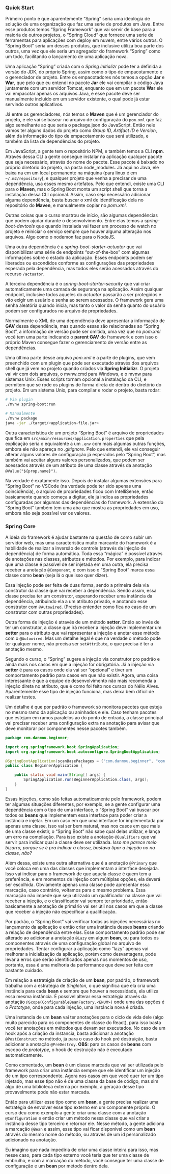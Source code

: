 ### Quick Start

Primeiro ponto é que aparentemente “Spring” seria uma ideologia de solução de uma organização que faz uma serie de produtos em Java. Entre esse produtos temos “Spring Framework” que vai servir de base para a maioria de outros projetos, o “Spring Cloud” que fornece uma serie de ferramentas para aplicações com deploy em nuvem, entre vários outros. O “Spring Boot” seria um desses produtos, que inclusive utiliza boa parte dos outros, uma vez que ele seria um agregador do framework “Spring” como um todo, facilitando o lançamento de uma aplicação nova.

Uma aplicação “Spring” criada com o *Spring Initializr* pode ter a definida a versão do JDK, do próprio Spring, assim como o tipo de empacotamento e o gerenciador de projeto. Entre os empacotadores nós temos a opção **Jar** e **War**, que pelo que eu entendi no pacote **Jar** ele vai compilar o código Java juntamente com um servidor Tomcat, enquanto que em um pacote **War** ele vai empacotar apenas os arquivos Java, e esse pacote deve ser manualmente incluído em um servidor existente, o qual pode já estar servindo outros aplicativos.

Já entre os gerenciadores, nós temos o **Maven** que é um gerenciador do projeto, e ele vai se basear no arquivo de configuração do `pom.xml` que faz algo semelhante ao que seria o package.json do JavaScript. Então nele vamos ter alguns dados do projeto como *Group ID, Artifact ID* e *Version*, além da informação do tipo de empacotamento que será utilizado, e também da lista de dependências do projeto.

Em JavaScript, a gente tem o repositório NPM, e também temos a CLI **npm**. Através dessa CLI a gente consegue instalar na aplicação qualquer pacote que seja necessário, através do nome do pacote. Esse pacote é baixado no próprio diretório do projeto, na pasta node_modules. Já aqui no Java, ele baixa na em um local permanente na máquina (para linux é em `~/.m2/repository`), e qualquer projeto que venha a precisar de uma dependência, usa esses mesmo artefatos. Pelo que entendi, existe uma CLI para o **Maven**, mas o Spring Boot monta um script shell que torna a instalação dessa CLI opcional. Assim, caso seja necessário adicionar alguma dependência, basta buscar o xml de identificação dela no repositório do **Maven**, e manualmente copiar no *pom.xml*.

Outras coisas que o curso mostrou de início, são algumas dependências que podem ajudar durante o desenvolvimento. Entre elas temos a *spring-boot-devtools* que quando instalada vai fazer um processo de watch no projeto e reiniciar o serviço sempre que houver alguma alteração nos arquivos. Algo como o nodemon faz para o NodeJS.

Uma outra dependência é a *spring-boot-starter-actuator* que vai disponibilizar uma série de endpoints “out-of-the-box” com algumas informações sobre o estado da aplicação. Esses endpoints podem ser liberados ou escondidos conforme as configurações das propriedades esperada pela dependência, mas todos eles serão acessados através do recurso `/actuator`.

A terceira dependência é o *spring-boot-starter-security* que vai criar automaticamente uma camada de segurança na aplicação. Assim qualquer endpoint, inclusive todos aqueles do *actuator* passarão a ser protegidos e vão exigir um usuário e senha ao serem acessados. O framework gera uma senha aleatória quando inicia, mas tanto o valor da senha quanto do usuário podem ser configurados no arquivo de propriedades.

Normalmente o XML de uma dependência deve apresentar a informação de **GAV** dessa dependência, mas quando essas são relacionadas ao “Spring Boot”, a informação de versão pode ser omitida, uma vez que no *pom.xml* você tem uma parte indicando o **parent GAV** do framework e com isso o próprio Maven consegue fazer o gerenciamento de versão entre as dependências.

Uma última parte desse arquivo *pom.xml* é a parte de plugins, que vem preenchido com um plugin que pode ser executado através dos arquivos shell que já vem no projeto quando criados via **Spring Initializr**. O projeto vai vir com dois arquivos, o mvnw.cmd para Windows, e o mvnw para sistemas Unix. Esses scripts tornam opcional a instalação da CLI, e permitem que se rode os plugins de forma direta de dentro do diretório do projeto. Em um sistema Unix, para compilar e rodar o projeto, basta rodar:

```bash
# Via plugin
./mvnw spring-boot:run

# Manualmente
./mvnw package
java -jar ./target/<application-file.jar>
```

Outra característica de um projeto “Spring Boot” é arquivo de propriedades que fica em `src/main/resources/application.properties` que pela explicação seria o equivalente a um `.env` com mais algumas outras funções, embora ele não apareça no *.gitignore*. Pelo que entendi, ele vai conseguir alterar alguns valores de configuração já esperados pelo “Spring Boot”, mas também vai aceitar alguns valores personalizados, que podem ser acessados através de um atributo de uma classe através da anotação `@Value("${prop.name}")`.

Na verdade é exatamente isso. Depois de instalar algumas extensões para “Spring Boot” no VSCode (na verdade pode ter sido apenas uma coincidência), o arquivo de propriedades ficou com IntelliSense, então basicamente quando começa a digitar, ele já indica as propriedades configuradas por algumas das dependências do framework. A extensão do “Spring Boot” também tem uma aba que mostra as propriedades em uso, embora não seja possível ver os valores.

### Spring Core

A ideia do framework é ajudar bastante na questão de como subir um servidor web, mas uma característica muito marcante do framework é a habilidade de realizar a inversão de controle (através da injeção de dependência) de forma automática. Toda essa “mágica” é possível através de anotações nas classes, atributos e métodos. Por exemplo, para indicar que uma classe é passível de ser injetada em uma outra, ela precisa receber a anotação `@Component`, e com isso o “Spring Boot” marca essa classe como **bean** (seja lá o que isso quer dizer).

Essa injeção pode ser feita de duas forma, sendo a primeira dela via construtor da classe que vai receber a dependência. Sendo assim, essa classe precisa ter um construtor, esperando receber uma instância da dependência, atribuindo ela a um atributo privado, e anotando esse construtor com `@Autowired`. (Preciso entender como fica no caso de um construtor com outras propriedades).

Outra forma de injeção é através de um método **setter**. Então ao invés de ter um construtor, a classe que irá receber a injeção deve implementar um **setter** para o atributo que vai representar a injeção e anotar esse método com o `@Autowired`. Mas um detalhe legal é que na verdade o método pode ter qualquer nome, não  precisa ser `setAttribute`, o que precisa é ter a anotação mesmo.

Segundo o curso, o “Spring” sugere a injeção via construtor pro padrão e ainda mais nos casos em que a injeção for obrigatória. Já a injeção via **setter** é para os casos onde ela vai ser “opcional” e tiver um comportamento padrão para casos em que não existir. Agora, uma coisa interessante é que a equipe de desenvolvimento não mais recomenda a injeção direta no atributo, que é como foi feito nos cursos do Nélio Alves. Aparentemente esse tipo de injeção funciona, mas deixa bem difícil de realizar testes.

Um detalhe é que por padrão o framework só monitora pacotes que esteja no mesmo ramo da aplicação ou aninhados e ele. Caso tenham pacotes que estejam em ramos paralelos ao do ponto de entrada, a classe principal vai precisar receber uma configuração extra na anotação para avisar que deve monitorar por componentes nesse pacotes também.

```java
package com.danmou.beginner;

import org.springframework.boot.SpringApplication;
import org.springframework.boot.autoconfigure.SpringBootApplication;

@SpringBootApplication(scanBasePackages = {"com.danmou.beginner", "com.danmou.util"})
public class BeginnerApplication {

	public static void main(String[] args) {
		SpringApplication.run(BeginnerApplication.class, args);
	}
}
```

Essas injeções, como são feitas automaticamente pelo framework, podem ter algumas situações diferentes, por exemplo, se a gente configurar uma dependência com o tipo de uma interface, o “Spring Boot” vai buscar por todos os **beans** que implementem essa interface para poder criar a instância e injetar. Em um caso em que uma interface for implementada por apenas uma classe, isso vai ser bem natural, mas nos casos em que mais de uma classe existir, o “Spring Boot” não sabe qual delas utilizar, e lança um erro na compilação. Para isso existe a anotação `@Qualifiers` que vai servir para indicar qual a classe deve ser utilizada. *Isso me parece meio bizarro, porque se é pra indicar a classe, bastava tipar a injeção no na classe, não?*

Além dessa, existe uma outra alternativa que é a anotação `@Primary` que você coloca em uma das classes que implementam a interface desejada. Isso vai indicar para o framework de que aquela classe é quem tem a preferência, e em momentos de injeção com múltiplas opções, ela deverá ser escolhida. Obviamente apenas uma classe pode apresentar essa marcação, caso contrário, voltamos para o mesmo problema. Essa marcação não impede que seja utilizado um qualificador na classe que vai receber a injeção, e o classificador vai sempre ter prioridade, então basicamente a anotação de primário vai ser útil nos casos em que a classe que receber a injeção não especificar a qualificação.

Por padrão, o “Spring Boot” vai verificar todas as injeções necessárias no lançamento da aplicação e então criar uma instância desses **beans** criando a relação de dependência entre elas. Esse comportamento padrão pode ser alterado ao adicionar a anotação `@Lazy` em algum **bean**, ou para todos os componentes através de uma configuração global no arquivo de propriedades. Tentar configurar a aplicação como “lazy” apenas vai melhorar a inicialização da aplicação, porém como desvantagens, pode levar a erros que serão identificados apenas nos momentos de uso, portanto, essa é uma melhoria da performance que deve ser feita com bastante cuidado.

Em relação a estratégia de criação de um **bean**, por padrão, o framework trabalha com a estratégia de *Singleton*, o que significa que ela cria uma instância para cada **bean** e sempre que houver a necessidade, ela utiliza essa mesma instância. É possível alterar essa estratégia através da anotação `@Scope(ConfigurableBeanFactory.<ENUM>)` onde uma das opções é o *Prototype*, onde para cada injeção, uma instância nova é criada.

Uma instancia de um **bean** vai ter anotações para o ciclo de vida dele (algo muito parecido para os componentes de classe do React), para isso basta você ter anotações em métodos que devam ser executados. No caso de um hook após a criação da instancia, basta adicionar a anotação `@PostConstruct` no método, já para o caso do hook pré destruição, basta adicionar a anotação `@PreDestroy`. **OBS**: para os casos de **beans** com escopo de *prototype*, o hook de destruição não é executado automaticamente.

Como comentado, um **bean** é um classe marcada que vai ser utilizada pelo framework para criar uma instância sempre que ele identificar um injeção de um tipo correspondente. Agora nos casos em que você quer ter um tipo injetado, mas esse tipo não é de uma classe da base de código, mas sim algo de uma biblioteca externa por exemplo, a geração desse tipo provavelmente pode não estar marcada.

Então para utilizar esse tipo como um **bean**, a gente precisa realizar uma estratégia de envolver esse tipo externo em um componente próprio. O curso deu como exemplo a gente criar uma classe com a anotação `@Configuration` e então criar um método nessa classe que vai criar a instância desse tipo terceiro e retornar ele. Nesse método, a gente adiciona a marcação `@Bean` e assim, esse tipo vai ficar disponível como um **bean** através do mesmo nome do método, ou através de um id personalizado adicionado na anotação.

Eu imagino que nada impediria de criar uma classe inteira para isso, mas nesse caso, para cada tipo externo você teria que ter uma classe de embrulho, e com a marcação do método, você consegue ter uma classe de configuração e um **bean** por método dentro dela.
